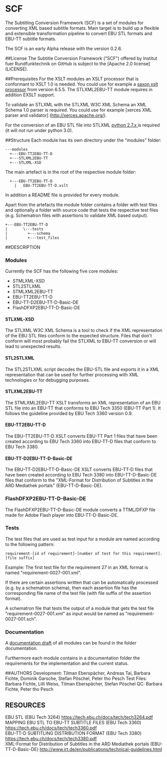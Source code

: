 # SCF
The Subtitling Conversion Framework (SCF) is a set of modules for converting XML based subtitle formats. Main target is to build up a flexible and extensible transformation pipeline to convert EBU STL formats and EBU-TT subtitle formats.      

The SCF is an early Alpha release with the version 0.2.6.

##License
The Subtitle Conversion Framework ("SCF") offered by Institut fuer Rundfunktechnik 
on GitHub is subject to the [Apache 2.0 license] (LICENSE). 

##Prerequisites
For the XSLT modules an XSLT processor that is conformant to XSLT 1.0 is needed. You could use for example a [saxon xslt processor](http://saxon.sourceforge.net/) from version 6.5.5. The STLXML2EBU-TT module requires in addition EXSLT support.    

To validate an STLXML with the STLXML W3C XML Schema an XML Schema 1.0 parser is required. You could use for example [xerces XML parser and validator] (http://xerces.apache.org/). 

For the conversion of an EBU STL file into STLXML [python 2.7.x ](https://www.python.org/downloads/) is required (it will not run under python 3.0).


##Structure
Each module has its own directory under the "modules" folder:

    ---modules   
      +---EBU-TT2EBU-TT-D   
      +---STLXML2EBU-TT
      +---STLXML-XSD    


The main artefact is in the root of the respective module folder:     

      +---EBU-TT2EBU-TT-D   
        |   EBU-TT2EBU-TT-D.xslt    

In addition a README file is provided for every module.

Apart from the artefacts the module folder contains a folder with test files and optionally a folder with source code that tests the respective test files (e.g. Schematron files with assertions to validate XML based output). 

    +---EBU-TT2EBU-TT-D   
    |       \---tests   
    |         +---schema   
    |         +---test_files   


##DESCRIPTION
### Modules
Currently the SCF has the following five core modules:

* STMLXML-XSD 
* STL2STLXML
* STMLXML2EBU-TT
* EBU-TT2EBU-TT-D
* EBU-TT-D2EBU-TT-D-Basic-DE
* FlashDFXP2EBU-TT-D-Basic-DE

#### STLXML-XSD
The STLXML W3C XML Schema is a tool to check if the XML representation of the EBU STL files conform to the expected structure. Files that don't conform will most probably fail the STLXML to EBU-TT conversion or will lead to unexpected results.

#### STL2STLXML
The STL2STLXML script decodes the EBU-STL file and exports it in a XML representation that can be used for further processing with XML technologies or for debugging purposes.

#### STLXML2EBU-TT
The STMLXML2EBU-TT XSLT transforms an XML representation of an EBU STL file into an EBU-TT that conforms to EBU Tech 3350 (EBU-TT Part 1). It follows the guideline provided by EBU Tech 3360 version 0.9.

#### EBU-TT2EBU-TT-D
The EBU-TT2EBU-TT-D XSLT converts EBU-TT Part 1 files that have been created according to EBU Tech 3360 into EBU-TT-D files that conform to EBU Tech 3380. 

#### EBU-TT-D2EBU-TT-D-Basic-DE
The EBU-TT-D2EBU-TT-D-Basic-DE XSLT converts EBU-TT-D files that have been created according to EBU Tech 3380 into EBU-TT-D-Basic-DE files that conform to the "XML-Format for Distribution of Subtitles in the ARD Mediathek portals" (EBU-TT-D-Basic-DE).

### FlashDFXP2EBU-TT-D-Basic-DE
The FlashDFXP2EBU-TT-D-Basic-DE module converts a TTML/DFXP file made for Adobe Flash player into EBU-TT-D-Basic-DE.


### Tests
The test files that are used as test input for a module are named according to the following pattern:

    requirement-[id of requirement]-[number of test for this requirement].[file suffix]

Example: The first test file for the requirement 27 in an XML format is named "requirement-0027-001.xml".

If there are certain assertions written that can be automatically processed (e.g. by a schematron schema), then each assertion file has the corresponding file name of the test file (with file suffix of the assertion format).

A schematron file that tests the output of a module that gets the test file "requirement-0027-001.xml" as input would be named as "requirement-0027-001.sch".


### Documentation
A [documentation draft](documentation/scf-draft-documentation.pdf) of all modules can be found in the folder documentation.

Furthermore each module contains in a documentation folder the requirements for the implementation and the current status. 
    

##AUTHORS
Development: Tilman Eberspächer, Andreas Tai, Barbara Fichte, Dominik Garsche, Stefan Pöschel, Peter tho Pesch
Test Files: Barbara Fichte, Lilli Weiss, Tilman Eberspächer, Stefan Pöschel
QC: Barbara Fichte, Peter tho Pesch

## RESOURCES     
EBU STL (EBU Tech 3264) https://tech.ebu.ch/docs/tech/tech3264.pdf   
MAPPING EBU STL TO EBU-TT SUBTITLE FILES (EBU Tech 3360) https://tech.ebu.ch/docs/tech/tech3360.pdf   
EBU-TT-D SUBTITLING DISTRIBUTION FORMAT (EBU Tech 3380) https://tech.ebu.ch/docs/tech/tech3380.pdf  
XML-Format for Distribution of Subtitles in the ARD Mediathek portals (EBU-TT-D-Basic-DE) http://www.irt.de/en/publications/technical-guidelines.html
